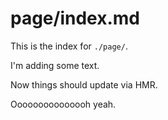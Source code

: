 # page/index.md

This is the index for `./page/`.

I'm adding some text.

Now things should update via HMR.

Ooooooooooooooh yeah.
